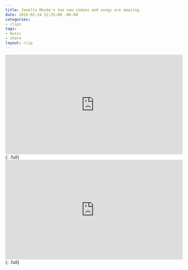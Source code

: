 ```yaml
---
title: Janelle Monáe's two new videos and songs are amazing.
date: 2018-02-24 12:25:00 -06:00
categories:
- clips
tags:
- music
- share
layout: clip
---
```


<iframe width="560" height="315" src="https://www.youtube.com/embed/mTjQq5rMlEY" frameborder="0" allow="autoplay; encrypted-media" allowfullscreen></iframe>
{: .full}

<iframe width="560" height="315" src="https://www.youtube.com/embed/tGRzz0oqgUE" frameborder="0" allow="autoplay; encrypted-media" allowfullscreen></iframe>
{: .full}
